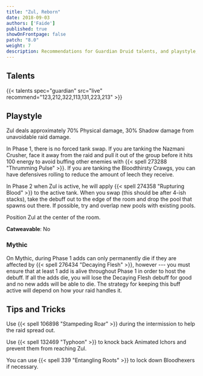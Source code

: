 ```yaml
---
title: "Zul, Reborn"
date: 2018-09-03
authors: ['Faide']
published: true
showOnFrontpage: false
patch: "8.0"
weight: 7
description: Recommendations for Guardian Druid talents, and playstyle, and tips and tricks for Zul in Uldir, on Normal/Heroic and Mythic difficulties.
---
```


## Talents

{{< talents spec="guardian" src="live" recommend="123,212,322,113,131,223,213" >}}

## Playstyle

Zul deals approximately 70% Physical damage, 30% Shadow damage from unavoidable raid damage.

In Phase 1, there is no forced tank swap. If you are tanking the Nazmani Crusher, face it away from the raid and pull it out of the group before it hits 100 energy to avoid buffing other enemies with {{< spell 273288 "Thrumming Pulse" >}}. If you are tanking the Bloodthirsty Crawgs, you can have defensives rolling to reduce the amount of leech they receive.

In Phase 2 when Zul is active, he will apply {{< spell 274358 "Rupturing Blood" >}} to the active tank. When you swap (this should be after 4-ish stacks), take the debuff out to the edge of the room and drop the pool that spawns out there. If possible, try and overlap new pools with existing pools.

Position Zul at the center of the room.

**Catweavable**: No

### Mythic

On Mythic, during Phase 1 adds can only permanently die if they are affected by {{< spell 276434 "Decaying Flesh" >}}, however --- you must ensure that at least 1 add is alive throughout Phase 1 in order to host the debuff. If all the adds die, you will lose the Decaying Flesh debuff for good and no new adds will be able to die. The strategy for keeping this buff active will depend on how your raid handles it.

## Tips and Tricks

Use {{< spell 106898 "Stampeding Roar" >}} during the intermission to help the raid spread out.

Use {{< spell 132469 "Typhoon" >}} to knock back Animated Ichors and prevent them from reaching Zul.

You can use {{< spell 339 "Entangling Roots" >}} to lock down Bloodhexers if necessary.

